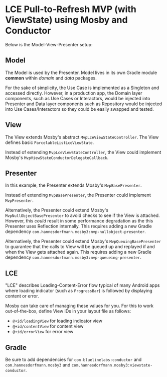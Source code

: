 # LCE Pull-to-Refresh MVP (with ViewState) using Mosby and Conductor

Below is the Model-View-Presenter setup:

## Model

The Model is used by the Presenter. Model lives in its own Gradle module **common** within *domain* and *data* packages.

For the sake of simplicity, the Use Case is implemented as a Singleton and accessed directly. However, in a production app, the Domain layer components, such as Use Cases or Interactors, would be injected into Presenter and Data layer components such as Repository would be injected into Use Cases/Interactors so they could be easily swapped and tested.

## View

The View extends Mosby's abstract `MvpLceViewStateController`. The View defines basic `ParcelableListLceViewState`. 

Instead of extending `MvpLceViewStateController`, the View could implement Mosby's `MvpViewStateConductorDelegateCallback`. 
 
## Presenter

In this example, the Presenter extends Mosby's `MvpBasePresenter`.

Instead of extending `MvpBasePresenter`, the Presenter could implement `MvpPresenter`.

Alternatively, the Presenter could extend Mosby's `MvpNullObjectBasePresenter` to avoid checks to see if the View is attached. However, this *could* result in some performance degradation as the this Presenter uses Reflection internally. This requires adding a new Gradle dependency `com.hannesdorfmann.mosby3:mvp-nullobject-presenter`.

Alternatively, the Presenter could extend Mosby's `MvpQueuingBasePresenter` to guarantee that the calls to View will be queued up and replayed if and when the View gets attached again. This requires adding a new Gradle dependency `com.hannesdorfmann.mosby3:mvp-queueing-presenter`.

## LCE
"LCE" describes Loading-Content-Error flow typical of many Android apps where loading indicator (such as `ProgressBar`) is followed by displaying content or error. 

Mosby can take care of managing these values for you. For this to work out-of-the-box, define View IDs in your layout file as follows:
* `@+id/loadingView` for loading indicator view
* `@+id/contentView` for content view
* `@+id/errorView` for error view

## Gradle

Be sure to add dependencies for `com.bluelinelabs:conductor` and `com.hannesdorfmann.mosby3` and `com.hannesdorfmann.mosby3:viewstate-conductor`.
